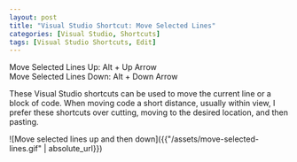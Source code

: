 ```yaml
---
layout: post
title: "Visual Studio Shortcut: Move Selected Lines"
categories: [Visual Studio, Shortcuts]
tags: [Visual Studio Shortcuts, Edit]
---
```


Move Selected Lines Up: Alt + Up Arrow  
Move Selected Lines Down: Alt + Down Arrow

These Visual Studio shortcuts can be used to move the current line or a block of code. When moving code a short distance, usually within view, I prefer these shortcuts over cutting, moving to the desired location, and then pasting.

![Move selected lines up and then down]({{"/assets/move-selected-lines.gif" | absolute_url}})